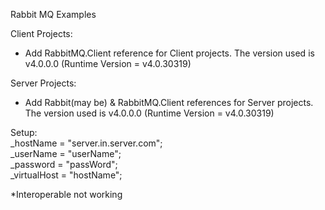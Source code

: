 Rabbit MQ Examples

Client Projects:
- Add RabbitMQ.Client reference for Client projects. The version used is v4.0.0.0 (Runtime Version = v4.0.30319)

Server Projects:
- Add Rabbit(may be) & RabbitMQ.Client references for Server projects. The version used is v4.0.0.0 (Runtime Version = v4.0.30319)

Setup:  
_hostName = "server.in.server.com";  
_userName = "userName";  
_password = "passWord";  
_virtualHost = "hostName";  
  
*Interoperable not working

